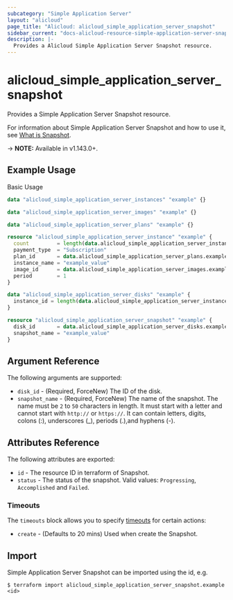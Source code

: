 ```yaml
---
subcategory: "Simple Application Server"
layout: "alicloud"
page_title: "Alicloud: alicloud_simple_application_server_snapshot"
sidebar_current: "docs-alicloud-resource-simple-application-server-snapshot"
description: |-
  Provides a Alicloud Simple Application Server Snapshot resource.
---
```


# alicloud\_simple\_application\_server\_snapshot

Provides a Simple Application Server Snapshot resource.

For information about Simple Application Server Snapshot and how to use it, see [What is Snapshot](https://www.alibabacloud.com/help/doc-detail/190452.htm).

-> **NOTE:** Available in v1.143.0+.

## Example Usage

Basic Usage

```terraform
data "alicloud_simple_application_server_instances" "example" {}

data "alicloud_simple_application_server_images" "example" {}

data "alicloud_simple_application_server_plans" "example" {}

resource "alicloud_simple_application_server_instance" "example" {
  count         = length(data.alicloud_simple_application_server_instances.example.ids) > 0 ? 0 : 1
  payment_type  = "Subscription"
  plan_id       = data.alicloud_simple_application_server_plans.example.plans.0.id
  instance_name = "example_value"
  image_id      = data.alicloud_simple_application_server_images.example.images.0.id
  period        = 1
}

data "alicloud_simple_application_server_disks" "example" {
  instance_id = length(data.alicloud_simple_application_server_instances.example.ids) > 0 ? data.alicloud_simple_application_server_instances.example.ids.0 : alicloud_simple_application_server_instance.example.0.id
}

resource "alicloud_simple_application_server_snapshot" "example" {
  disk_id       = data.alicloud_simple_application_server_disks.example.ids.0
  snapshot_name = "example_value"
}

```

## Argument Reference

The following arguments are supported:

* `disk_id` - (Required, ForceNew) The ID of the disk.
* `snapshot_name` - (Required, ForceNew) The name of the snapshot. The name must be `2` to `50` characters in length. It must start with a letter and cannot start with `http://` or `https://`. It can contain letters, digits, colons (:), underscores (_), periods (.),and hyphens (-).

## Attributes Reference

The following attributes are exported:

* `id` - The resource ID in terraform of Snapshot.
* `status` - The status of the snapshot. Valid values: `Progressing`, `Accomplished` and `Failed`.

### Timeouts

The `timeouts` block allows you to specify [timeouts](https://www.terraform.io/docs/configuration-0-11/resources.html#timeouts) for certain actions:

* `create` - (Defaults to 20 mins) Used when create the Snapshot.

## Import

Simple Application Server Snapshot can be imported using the id, e.g.

```shell
$ terraform import alicloud_simple_application_server_snapshot.example <id>
```